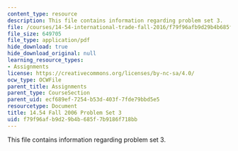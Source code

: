 ```yaml
---
content_type: resource
description: This file contains information regarding problem set 3.
file: /courses/14-54-international-trade-fall-2016/f79f96afb9d29b4b685f7b9186f718bb_MIT14_54F16_ProblemSet3.pdf
file_size: 649705
file_type: application/pdf
hide_download: true
hide_download_original: null
learning_resource_types:
- Assignments
license: https://creativecommons.org/licenses/by-nc-sa/4.0/
ocw_type: OCWFile
parent_title: Assignments
parent_type: CourseSection
parent_uid: ecf689ef-7254-b53d-403f-7fde79bbd5e5
resourcetype: Document
title: 14.54 Fall 2006 Problem Set 3
uid: f79f96af-b9d2-9b4b-685f-7b9186f718bb
---
```

This file contains information regarding problem set 3.